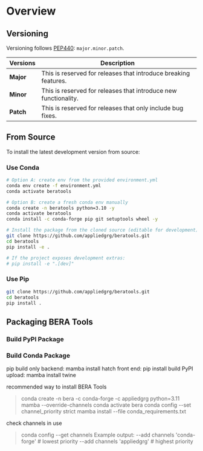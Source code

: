 # Overview

## Versioning

Versioning follows [PEP440](https://peps.python.org/pep-0440/): `major.minor.patch`.

| Versions | Description |
|-----------|--------------|
| **Major** | This is reserved for releases that introduce breaking features. |
| **Minor** | This is reserved for releases that introduce new functionality. |
| **Patch** | This is reserved for releases that only include bug fixes. |

## From Source

To install the latest development version from source:

### Use Conda

```bash
# Option A: create env from the provided environment.yml
conda env create -f environment.yml
conda activate beratools

# Option B: create a fresh conda env manually
conda create -n beratools python=3.10 -y
conda activate beratools
conda install -c conda-forge pip git setuptools wheel -y

# Install the package from the cloned source (editable for development)
git clone https://github.com/appliedgrg/beratools.git
cd beratools
pip install -e .

# If the project exposes development extras:
# pip install -e ".[dev]"
```

### Use Pip

```bash
git clone https://github.com/appliedgrg/beratools.git
cd beratools
pip install .
```


## Packaging BERA Tools

### Build PyPI Package

### Build Conda Package


pip build only
backend: mamba install hatch
front end: pip install build
PyPI upload: mamba install twine


 recommended way to install BERA Tools
 > conda create -n bera -c conda-forge -c appliedgrg python=3.11 mamba --override-channels
 > conda activate bera
 > conda config --set channel_priority strict
 > mamba install --file conda_requirements.txt

 check channels in use
 > conda config --get channels
 Example output:
   --add channels 'conda-forge'   # lowest priority
   --add channels 'appliedgrg'   # highest priority